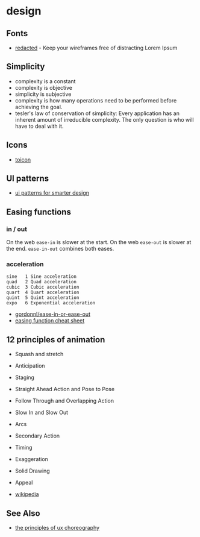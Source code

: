 # design

## Fonts
- [redacted](https://github.com/christiannaths/Redacted-Font) - Keep your wireframes free of distracting Lorem Ipsum

## Simplicity
- complexity is a constant
- complexity is objective
- simplicity is subjective
- complexity is how many operations need to be performed
  before achieving the goal.
- tesler's law of conservation of simplicity: Every application has an inherent
  amount of irreducible complexity. The only question is who will have to deal
  with it.

## Icons
- [toicon](http://www.toicon.com/)

## UI patterns
- [ui patterns for smarter design](http://www.awwwards.com/mastering-ui-patterns-for-smarter-design.html)

## Easing functions
### in / out
On the web `ease-in` is slower at the start. On the web `ease-out` is slower
at the end. `ease-in-out` combines both eases.

### acceleration
```
sine   1 Sine acceleration
quad   2 Quad acceleration
cubic  3 Cubic acceleration
quart  4 Quart acceleration
quint  5 Quint acceleration
expo   6 Exponential acceleration
```

- [gordonnl/ease-in-or-ease-out](https://medium.com/@gordonnl/ease-in-or-ease-out-ed9a0969042e)
- [easing function cheat sheet](http://easings.net/)

## 12 principles of animation
- Squash and stretch
- Anticipation
- Staging
- Straight Ahead Action and Pose to Pose
- Follow Through and Overlapping Action
- Slow In and Slow Out
- Arcs
- Secondary Action
- Timing
- Exaggeration
- Solid Drawing
- Appeal

- [wikipedia](https://en.wikipedia.org/wiki/12_basic_principles_of_animation)

## See Also
- [the principles of ux choreography](https://medium.com/@becca_u/the-principles-of-ux-choreography-69c91c2cbc2a)
